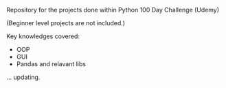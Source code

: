 Repository for the projects done within Python 100 Day Challenge (Udemy)

(Beginner level projects are not included.)

Key knowledges covered:
- OOP
- GUI
- Pandas and relavant libs


...
updating.

